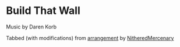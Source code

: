 # Build That Wall
Music by Daren Korb


Tabbed (with modifications) from [arrangement](http://www.youtube.com/watch?v=mnOoZAxR1gs) by [NitheredMercenary](http://www.youtube.com/user/NitheredMercenary)